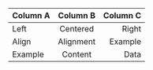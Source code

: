 | Column A  | Column B  | Column C |
|-----------|:---------:|---------:|
| Left      | Centered  | Right    |
| Align     | Alignment | Example  |
| Example   | Content   | Data     |

